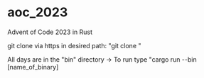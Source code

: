 # aoc_2023
Advent of Code 2023 in Rust

git clone via https in desired path: "git clone <link>"

All days are in the "bin" directory
-> To run type "cargo run --bin [name_of_binary]
